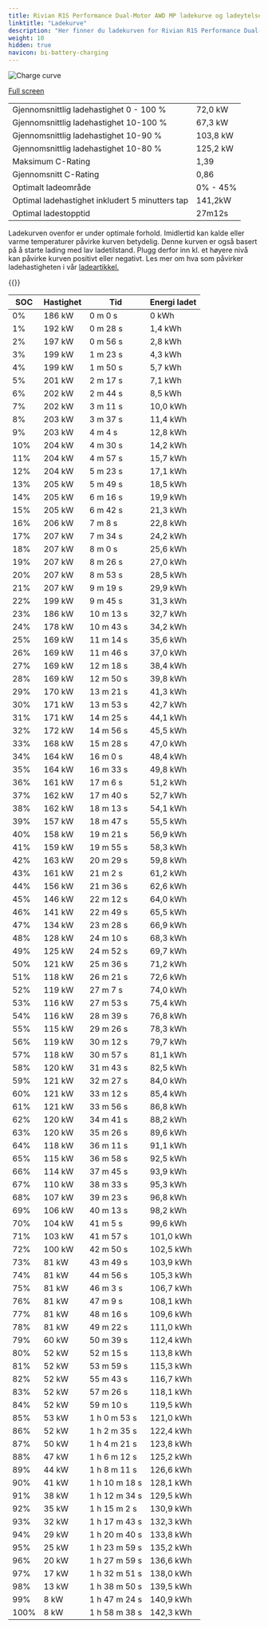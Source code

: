 ```yaml
---
title: Rivian R1S Performance Dual-Motor AWD MP ladekurve og ladeytelse
linktitle: "Ladekurve"
description: "Her finner du ladekurven for Rivian R1S Performance Dual-Motor AWD MP. "
weight: 10
hidden: true
navicon: bi-battery-charging
---
```

<!-- markdownlint-disable MD033 -->
<img src="../chargingcurve.svg" alt="Charge curve" class="img-fluid">

[Full screen](../chargingcurve.svg)


<table class="table table-striped">
<tbody>
<tr>
<td>Gjennomsnittlig ladehastighet 0 - 100 %</td><td>72,0 kW</td>
</tr>
<tr>
<td>Gjennomsnittlig ladehastighet 10-100 %</td><td>67,3 kW</td>
</tr>
<tr>
<td>Gjennomsnittlig ladehastighet 10-90 %</td><td>103,8 kW</td>
</tr>
<tr>
<td>Gjennomsnittlig ladehastighet 10-80 %</td><td>125,2 kW</td>
</tr>
<tr>
<td>Maksimum C-Rating</td><td>1,39</td>
</tr>
<tr>
<td>Gjennomsnitt C-Rating</td><td>0,86</td>
</tr>
<tr>
<td>Optimalt ladeområde</td><td>0% - 45%</td>
</tr>
<tr>
<td>Optimal ladehastighet inkludert 5 minutters tap</td><td>141,2kW</td>
</tr>
<tr>
<td>Optimal ladestopptid</td><td>27m12s</td>
</tr>
</tbody>
</table>


Ladekurven ovenfor er under optimale forhold. Imidlertid kan kalde eller varme temperaturer påvirke kurven betydelig. Denne kurven er også basert på å starte lading med lav ladetilstand. Plugg derfor inn kl. et høyere nivå kan påvirke kurven positivt eller negativt. Les mer om hva som påvirker ladehastigheten i vår [ladeartikkel.](../../../../../technology/battery/charging/) 


{{<evkxdisplayaddarticle />}}
<table class="table table-striped">
<thead>
<tr><th>SOC</th><th>Hastighet</th><th>Tid</th><th>Energi ladet</th></tr>
</thead>
<tbody>
<tr>
<td>0%</td><td>186 kW</td><td> 0 m 0 s </td><td>0 kWh </td>
</tr>
<tr>
<td>1%</td><td>192 kW</td><td> 0 m 28 s </td><td>1,4 kWh </td>
</tr>
<tr>
<td>2%</td><td>197 kW</td><td> 0 m 56 s </td><td>2,8 kWh </td>
</tr>
<tr>
<td>3%</td><td>199 kW</td><td> 1 m 23 s </td><td>4,3 kWh </td>
</tr>
<tr>
<td>4%</td><td>199 kW</td><td> 1 m 50 s </td><td>5,7 kWh </td>
</tr>
<tr>
<td>5%</td><td>201 kW</td><td> 2 m 17 s </td><td>7,1 kWh </td>
</tr>
<tr>
<td>6%</td><td>202 kW</td><td> 2 m 44 s </td><td>8,5 kWh </td>
</tr>
<tr>
<td>7%</td><td>202 kW</td><td> 3 m 11 s </td><td>10,0 kWh </td>
</tr>
<tr>
<td>8%</td><td>203 kW</td><td> 3 m 37 s </td><td>11,4 kWh </td>
</tr>
<tr>
<td>9%</td><td>203 kW</td><td> 4 m 4 s </td><td>12,8 kWh </td>
</tr>
<tr>
<td>10%</td><td>204 kW</td><td> 4 m 30 s </td><td>14,2 kWh </td>
</tr>
<tr>
<td>11%</td><td>204 kW</td><td> 4 m 57 s </td><td>15,7 kWh </td>
</tr>
<tr>
<td>12%</td><td>204 kW</td><td> 5 m 23 s </td><td>17,1 kWh </td>
</tr>
<tr>
<td>13%</td><td>205 kW</td><td> 5 m 49 s </td><td>18,5 kWh </td>
</tr>
<tr>
<td>14%</td><td>205 kW</td><td> 6 m 16 s </td><td>19,9 kWh </td>
</tr>
<tr>
<td>15%</td><td>205 kW</td><td> 6 m 42 s </td><td>21,3 kWh </td>
</tr>
<tr>
<td>16%</td><td>206 kW</td><td> 7 m 8 s </td><td>22,8 kWh </td>
</tr>
<tr>
<td>17%</td><td>207 kW</td><td> 7 m 34 s </td><td>24,2 kWh </td>
</tr>
<tr>
<td>18%</td><td>207 kW</td><td> 8 m 0 s </td><td>25,6 kWh </td>
</tr>
<tr>
<td>19%</td><td>207 kW</td><td> 8 m 26 s </td><td>27,0 kWh </td>
</tr>
<tr>
<td>20%</td><td>207 kW</td><td> 8 m 53 s </td><td>28,5 kWh </td>
</tr>
<tr>
<td>21%</td><td>207 kW</td><td> 9 m 19 s </td><td>29,9 kWh </td>
</tr>
<tr>
<td>22%</td><td>199 kW</td><td> 9 m 45 s </td><td>31,3 kWh </td>
</tr>
<tr>
<td>23%</td><td>186 kW</td><td> 10 m 13 s </td><td>32,7 kWh </td>
</tr>
<tr>
<td>24%</td><td>178 kW</td><td> 10 m 43 s </td><td>34,2 kWh </td>
</tr>
<tr>
<td>25%</td><td>169 kW</td><td> 11 m 14 s </td><td>35,6 kWh </td>
</tr>
<tr>
<td>26%</td><td>169 kW</td><td> 11 m 46 s </td><td>37,0 kWh </td>
</tr>
<tr>
<td>27%</td><td>169 kW</td><td> 12 m 18 s </td><td>38,4 kWh </td>
</tr>
<tr>
<td>28%</td><td>169 kW</td><td> 12 m 50 s </td><td>39,8 kWh </td>
</tr>
<tr>
<td>29%</td><td>170 kW</td><td> 13 m 21 s </td><td>41,3 kWh </td>
</tr>
<tr>
<td>30%</td><td>171 kW</td><td> 13 m 53 s </td><td>42,7 kWh </td>
</tr>
<tr>
<td>31%</td><td>171 kW</td><td> 14 m 25 s </td><td>44,1 kWh </td>
</tr>
<tr>
<td>32%</td><td>172 kW</td><td> 14 m 56 s </td><td>45,5 kWh </td>
</tr>
<tr>
<td>33%</td><td>168 kW</td><td> 15 m 28 s </td><td>47,0 kWh </td>
</tr>
<tr>
<td>34%</td><td>164 kW</td><td> 16 m 0 s </td><td>48,4 kWh </td>
</tr>
<tr>
<td>35%</td><td>164 kW</td><td> 16 m 33 s </td><td>49,8 kWh </td>
</tr>
<tr>
<td>36%</td><td>161 kW</td><td> 17 m 6 s </td><td>51,2 kWh </td>
</tr>
<tr>
<td>37%</td><td>162 kW</td><td> 17 m 40 s </td><td>52,7 kWh </td>
</tr>
<tr>
<td>38%</td><td>162 kW</td><td> 18 m 13 s </td><td>54,1 kWh </td>
</tr>
<tr>
<td>39%</td><td>157 kW</td><td> 18 m 47 s </td><td>55,5 kWh </td>
</tr>
<tr>
<td>40%</td><td>158 kW</td><td> 19 m 21 s </td><td>56,9 kWh </td>
</tr>
<tr>
<td>41%</td><td>159 kW</td><td> 19 m 55 s </td><td>58,3 kWh </td>
</tr>
<tr>
<td>42%</td><td>163 kW</td><td> 20 m 29 s </td><td>59,8 kWh </td>
</tr>
<tr>
<td>43%</td><td>161 kW</td><td> 21 m 2 s </td><td>61,2 kWh </td>
</tr>
<tr>
<td>44%</td><td>156 kW</td><td> 21 m 36 s </td><td>62,6 kWh </td>
</tr>
<tr>
<td>45%</td><td>146 kW</td><td> 22 m 12 s </td><td>64,0 kWh </td>
</tr>
<tr>
<td>46%</td><td>141 kW</td><td> 22 m 49 s </td><td>65,5 kWh </td>
</tr>
<tr>
<td>47%</td><td>134 kW</td><td> 23 m 28 s </td><td>66,9 kWh </td>
</tr>
<tr>
<td>48%</td><td>128 kW</td><td> 24 m 10 s </td><td>68,3 kWh </td>
</tr>
<tr>
<td>49%</td><td>125 kW</td><td> 24 m 52 s </td><td>69,7 kWh </td>
</tr>
<tr>
<td>50%</td><td>121 kW</td><td> 25 m 36 s </td><td>71,2 kWh </td>
</tr>
<tr>
<td>51%</td><td>118 kW</td><td> 26 m 21 s </td><td>72,6 kWh </td>
</tr>
<tr>
<td>52%</td><td>119 kW</td><td> 27 m 7 s </td><td>74,0 kWh </td>
</tr>
<tr>
<td>53%</td><td>116 kW</td><td> 27 m 53 s </td><td>75,4 kWh </td>
</tr>
<tr>
<td>54%</td><td>116 kW</td><td> 28 m 39 s </td><td>76,8 kWh </td>
</tr>
<tr>
<td>55%</td><td>115 kW</td><td> 29 m 26 s </td><td>78,3 kWh </td>
</tr>
<tr>
<td>56%</td><td>119 kW</td><td> 30 m 12 s </td><td>79,7 kWh </td>
</tr>
<tr>
<td>57%</td><td>118 kW</td><td> 30 m 57 s </td><td>81,1 kWh </td>
</tr>
<tr>
<td>58%</td><td>120 kW</td><td> 31 m 43 s </td><td>82,5 kWh </td>
</tr>
<tr>
<td>59%</td><td>121 kW</td><td> 32 m 27 s </td><td>84,0 kWh </td>
</tr>
<tr>
<td>60%</td><td>121 kW</td><td> 33 m 12 s </td><td>85,4 kWh </td>
</tr>
<tr>
<td>61%</td><td>121 kW</td><td> 33 m 56 s </td><td>86,8 kWh </td>
</tr>
<tr>
<td>62%</td><td>120 kW</td><td> 34 m 41 s </td><td>88,2 kWh </td>
</tr>
<tr>
<td>63%</td><td>120 kW</td><td> 35 m 26 s </td><td>89,6 kWh </td>
</tr>
<tr>
<td>64%</td><td>118 kW</td><td> 36 m 11 s </td><td>91,1 kWh </td>
</tr>
<tr>
<td>65%</td><td>115 kW</td><td> 36 m 58 s </td><td>92,5 kWh </td>
</tr>
<tr>
<td>66%</td><td>114 kW</td><td> 37 m 45 s </td><td>93,9 kWh </td>
</tr>
<tr>
<td>67%</td><td>110 kW</td><td> 38 m 33 s </td><td>95,3 kWh </td>
</tr>
<tr>
<td>68%</td><td>107 kW</td><td> 39 m 23 s </td><td>96,8 kWh </td>
</tr>
<tr>
<td>69%</td><td>106 kW</td><td> 40 m 13 s </td><td>98,2 kWh </td>
</tr>
<tr>
<td>70%</td><td>104 kW</td><td> 41 m 5 s </td><td>99,6 kWh </td>
</tr>
<tr>
<td>71%</td><td>103 kW</td><td> 41 m 57 s </td><td>101,0 kWh </td>
</tr>
<tr>
<td>72%</td><td>100 kW</td><td> 42 m 50 s </td><td>102,5 kWh </td>
</tr>
<tr>
<td>73%</td><td>81 kW</td><td> 43 m 49 s </td><td>103,9 kWh </td>
</tr>
<tr>
<td>74%</td><td>81 kW</td><td> 44 m 56 s </td><td>105,3 kWh </td>
</tr>
<tr>
<td>75%</td><td>81 kW</td><td> 46 m 3 s </td><td>106,7 kWh </td>
</tr>
<tr>
<td>76%</td><td>81 kW</td><td> 47 m 9 s </td><td>108,1 kWh </td>
</tr>
<tr>
<td>77%</td><td>81 kW</td><td> 48 m 16 s </td><td>109,6 kWh </td>
</tr>
<tr>
<td>78%</td><td>81 kW</td><td> 49 m 22 s </td><td>111,0 kWh </td>
</tr>
<tr>
<td>79%</td><td>60 kW</td><td> 50 m 39 s </td><td>112,4 kWh </td>
</tr>
<tr>
<td>80%</td><td>52 kW</td><td> 52 m 15 s </td><td>113,8 kWh </td>
</tr>
<tr>
<td>81%</td><td>52 kW</td><td> 53 m 59 s </td><td>115,3 kWh </td>
</tr>
<tr>
<td>82%</td><td>52 kW</td><td> 55 m 43 s </td><td>116,7 kWh </td>
</tr>
<tr>
<td>83%</td><td>52 kW</td><td> 57 m 26 s </td><td>118,1 kWh </td>
</tr>
<tr>
<td>84%</td><td>52 kW</td><td> 59 m 10 s </td><td>119,5 kWh </td>
</tr>
<tr>
<td>85%</td><td>53 kW</td><td>1 h 0 m 53 s </td><td>121,0 kWh </td>
</tr>
<tr>
<td>86%</td><td>52 kW</td><td>1 h 2 m 35 s </td><td>122,4 kWh </td>
</tr>
<tr>
<td>87%</td><td>50 kW</td><td>1 h 4 m 21 s </td><td>123,8 kWh </td>
</tr>
<tr>
<td>88%</td><td>47 kW</td><td>1 h 6 m 12 s </td><td>125,2 kWh </td>
</tr>
<tr>
<td>89%</td><td>44 kW</td><td>1 h 8 m 11 s </td><td>126,6 kWh </td>
</tr>
<tr>
<td>90%</td><td>41 kW</td><td>1 h 10 m 18 s </td><td>128,1 kWh </td>
</tr>
<tr>
<td>91%</td><td>38 kW</td><td>1 h 12 m 34 s </td><td>129,5 kWh </td>
</tr>
<tr>
<td>92%</td><td>35 kW</td><td>1 h 15 m 2 s </td><td>130,9 kWh </td>
</tr>
<tr>
<td>93%</td><td>32 kW</td><td>1 h 17 m 43 s </td><td>132,3 kWh </td>
</tr>
<tr>
<td>94%</td><td>29 kW</td><td>1 h 20 m 40 s </td><td>133,8 kWh </td>
</tr>
<tr>
<td>95%</td><td>25 kW</td><td>1 h 23 m 59 s </td><td>135,2 kWh </td>
</tr>
<tr>
<td>96%</td><td>20 kW</td><td>1 h 27 m 59 s </td><td>136,6 kWh </td>
</tr>
<tr>
<td>97%</td><td>17 kW</td><td>1 h 32 m 51 s </td><td>138,0 kWh </td>
</tr>
<tr>
<td>98%</td><td>13 kW</td><td>1 h 38 m 50 s </td><td>139,5 kWh </td>
</tr>
<tr>
<td>99%</td><td>8 kW</td><td>1 h 47 m 24 s </td><td>140,9 kWh </td>
</tr>
<tr>
<td>100%</td><td>8 kW</td><td>1 h 58 m 38 s </td><td>142,3 kWh </td>
</tr>
</tbody>
</table>

